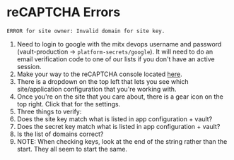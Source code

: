 # reCAPTCHA Errors

```
ERROR for site owner: Invalid domain for site key.
```

1. Need to login to google with the mitx devops username and password (vault-production -> `platform-secrets/google`). It will need to do an email verification code to one of our lists if you don't have an active session.
2. Make your way to the reCAPTCHA console located [here](https://www.google.com/u/1/recaptcha/admin).
3. There is a dropdown on the top left that lets you see which site/application configuration that you're working with.
4. Once you're on the site that you care about, there is a gear icon on the top right. Click that for the settings.
5. Three things to verify:
  1. Does the site key match what is listed in app configuration + vault?
  2. Does the secret key match what is listed in app configuration + vault?
  3. Is the list of domains correct?
  4. NOTE: When checking keys, look at the end of the string rather than the start. They all seem to start the same.
